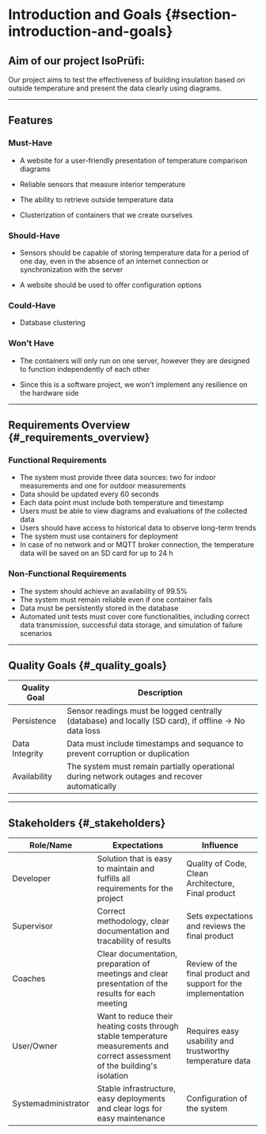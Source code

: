 # Introduction and Goals {#section-introduction-and-goals}

## Aim of our project IsoPrüfi:

Our project aims to test the effectiveness of building insulation based on outside temperature and present the data
clearly using diagrams.

---

## Features

### Must-Have

- A website for a user-friendly presentation of temperature comparison diagrams

- Reliable sensors that measure interior temperature

- The ability to retrieve outside temperature data

- Clusterization of containers that we create ourselves

### Should-Have

- Sensors should be capable of storing temperature data for a period of one day, even in the absence of an internet
  connection or synchronization with the server

- A website should be used to offer configuration options

### Could-Have

- Database clustering

### Won't Have

- The containers will only run on one server, however they are designed to function independently of each other

- Since this is a software project, we won't implement any resilience on the hardware side

---

## Requirements Overview {#_requirements_overview}

### Functional Requirements

- The system must provide three data sources: two for indoor measurements and one for outdoor measurements
- Data should be updated every 60 seconds
- Each data point must include both temperature and timestamp
- Users must be able to view diagrams and evaluations of the collected data
- Users should have access to historical data to observe long-term trends
- The system must use containers for deployment
- In case of no network and or MQTT broker connection, the temperature data will be saved on an SD card for up to 24 h

### Non-Functional Requirements

- The system should achieve an availability of 99.5%
- The system must remain reliable even if one container fails
- Data must be persistently stored in the database
- Automated unit tests must cover core functionalities, including correct data transmission, successful data storage, and simulation of failure scenarios

---

## Quality Goals {#_quality_goals}

| Quality Goal   | Description                                                                                            |
|----------------|--------------------------------------------------------------------------------------------------------|
| Persistence    | Sensor readings must be logged centrally (database) and  locally (SD card), if offline -> No data loss |
| Data Integrity | Data must include timestamps and sequance to prevent corruption or duplication                         |
| Availability   | The system must remain partially operational during network outages and recover automatically          |

---

## Stakeholders {#_stakeholders}

| Role/Name           | Expectations                                                                                                                  | Influence                                                      |
|---------------------|-------------------------------------------------------------------------------------------------------------------------------|----------------------------------------------------------------|
| Developer           | Solution that is easy to maintain and fulfills all requirements for the project                                               | Quality of Code, Clean Architecture, Final product             |
| Supervisor          | Correct methodology, clear documentation and tracability of results                                                           | Sets expectations and reviews the final product                |
| Coaches             | Clear documentation, preparation of meetings and clear presentation of the results for each meeting                           | Review of the final product and support for the implementation |
| User/Owner          | Want to reduce their heating costs through stable temperature measurements and correct assessment of the building's isolation | Requires easy usability and trustworthy temperature data       |
| Systemadministrator | Stable infrastructure, easy deployments and clear logs for easy maintenance                                                   | Configuration of the system                                    |
